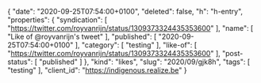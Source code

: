 {
  "date": "2020-09-25T07:54:00+0100",
  "deleted": false,
  "h": "h-entry",
  "properties": {
    "syndication": [
      "https://twitter.com/royvanrijn/status/1309373324435353600"
    ],
    "name": [
      "Like of @royvanrijn's tweet"
    ],
    "published": [
      "2020-09-25T07:54:00+0100"
    ],
    "category": [
      "testing"
    ],
    "like-of": [
      "https://twitter.com/royvanrijn/status/1309373324435353600"
    ],
    "post-status": [
      "published"
    ]
  },
  "kind": "likes",
  "slug": "2020/09/gjk8h",
  "tags": [
    "testing"
  ],
  "client_id": "https://indigenous.realize.be"
}
